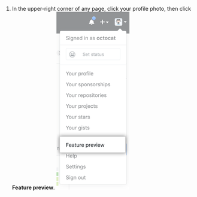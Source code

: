 1. In the upper-right corner of any page, click your profile photo, then click **Feature preview**.
  ![Feature preview button](/assets/images/help/settings/feature-preview-button.png)